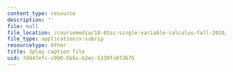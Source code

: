 ```yaml
---
content_type: resource
description: ''
file: null
file_location: /coursemedia/18-01sc-single-variable-calculus-fall-2010/7dd47efcc9905b5cb2ec5330fc673675_XRkgBWbWvg4.vtt
file_type: application/x-subrip
resourcetype: Other
title: 3play caption file
uid: 7dd47efc-c990-5b5c-b2ec-5330fc673675
---
```

